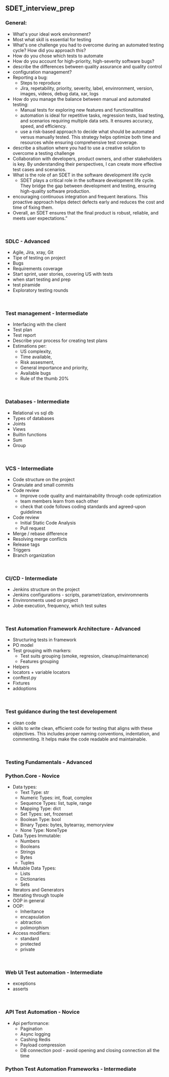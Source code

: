 ## SDET_interview_prep

### General:
- What's your ideal work environment?
- Most what skill is essential for testing
- What's one challenge you had to overcome during an automated testing cycle? How did you approach this?
- How do you chose which tests to automate
- How do you account for high-priority, high-severity software bugs?
- describe the differences between quality assurance and quality control
- configuration management?
- Reporting a bug:
    - Steps to reproduce
    - Jira, repetability, priority, severity, label, envinronment, version, images, videos, debug data, xar, logs
- How do you manage the balance between manual and automated testing:
    - Manual tests for exploring new features and functionalities
    - automation is ideal for repetitive tasks, regression tests, load testing, and scenarios requiring multiple data sets. 
    It ensures accuracy, speed, and efficiency.
    - use a risk-based approach to decide what should be automated versus manually tested. 
    This strategy helps optimize both time and resources while ensuring comprehensive test coverage.
- describe a situation where you had to use a creative solution to overcome a testing challenge
- Collaboration with developers, product owners, and other stakeholders is key. By understanding their perspectives, I can create more effective test cases and scenarios.
- What is the role of an SDET in the software development life cycle
    - SDET plays a critical role in the software development life cycle. 
    They bridge the gap between development and testing, ensuring high-quality software production.
- encouraging continuous integration and frequent iterations. This proactive approach helps detect 
defects early and reduces the cost and time of fixing them. 
- Overall, an SDET ensures that the final product is robust, reliable, and meets user expectations.”

<br/>


### SDLC - Advanced
- Agile, Jira, xray, Git
- Tipe of testing on project
- Bugs
- Requirements coverage
- Start sprint, user stories, covering US with tests
- when start testing and prep
- test piramide
- Exploratory testing rounds
<br/>



### Test management - Intermediate
- Interfacing with the client
- Test plan
- Test report
- Describe your process for creating test plans
- Estimations per:
    - US complexity, 
    - Time available, 
    - Risk assesment, 
    - General importance and priority, 
    - Available bugs
    - Rule of the thumb 20%
<br/>



### Databases - Intermediate
- Relational vs sql db
- Types of databases
- Joints
- Views
- Builtin functions
- Sum
- Group
<br/>



### VCS - Intermediate
- Code structure on the project
- Granulate and small commits
- Code review
    - Improve code quality and maintainability through code optimization 
    - team members learn from each other
    - check that code follows coding standards and agreed-upon guidelines
- Code review
    - Initial Static Code Analysis
    - Pull request
- Merge / rebase difference
- Resolving merge conflicts
- Release tags
- Triggers
- Branch organization
<br/>



### CI/CD - Intermediate
- Jenkins structure on the project
- Jenkins configurations - scripts, parametrization, envinromnents
- Envinronments used on project
- Jobe execution, frequency, which test suites
<br/>



### Test Automation Framework Architecture - Advanced
- Structuring tests in framework
- PO model
- Test grouping with markers:
    - Test suits grouping (smoke, regresion, cleanup/maintenance)
    - Features grouping
- Helpers
- locators + variable locators
- conftest.py
- Fixtures
- addoptions
<br/>



### Test guidance during the test developement
- clean code
- skills to write clean, efficient code for testing that aligns with these objectives.
This includes proper naming conventions, indentation, and commenting. It helps make the code readable and maintainable.
<br/>



### Testing Fundamentals - Advanced




### Python.Core - Novice
- Data types:
    - Text Type: str
    - Numeric Types: 	int, float, complex
    - Sequence Types: 	list, tuple, range
    - Mapping Type: 	dict
    - Set Types: 	set, frozenset
    - Boolean Type: 	bool
    - Binary Types: 	bytes, bytearray, memoryview
    - None Type: 	NoneType
- Data Types Immutable:
    - Numbers
    - Booleans
    - Strings
    - Bytes
    - Tuples
- Mutable Data Types:
    - Lists
    - Dictionaries
    - Sets
- Iterators and Generators
- Itterating through touple
- OOP in general
- OOP:
    - Inheritance
    - encapsulation
    - abtraction
    - polimorphism
- Access modifiers:
    - standard
    - protected
    - private
<br/>




### Web UI Test automation - Intermediate
- exceptions
- asserts
<br/>




### API Test Automation - Novice

- Api performance:
    - Pagination
    - Async logging
    - Cashing Redis
    - Payload compression
    - DB connection pool - avoid opening and closing connection all the time


### Python Test Automation Frameworks - Intermediate
